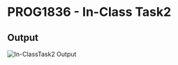 # PROG1836 - In-Class Task2

## Output

![In-ClassTask2 Output](https://user-images.githubusercontent.com/122504894/214901615-d71dcc25-7ebd-49c5-8fd4-5149bbf8e4f3.PNG)
